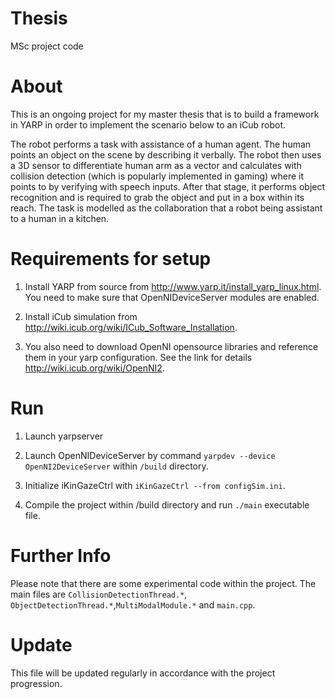 # Thesis
MSc project code
# About
This is an ongoing project for my master thesis that is to build a framework in YARP in order to implement the scenario below to an iCub robot.

 The robot performs a task with assistance of a human agent. The human points an object on the scene by describing it verbally. The robot then uses a 3D sensor to differentiate human arm as a vector and calculates with collision detection (which is popularly implemented in gaming) where it points to by verifying with speech inputs. After that stage, it performs object recognition and is required to grab the object and put in a box within its reach. The task is modelled as the collaboration that a robot being assistant to a human in a kitchen.

# Requirements for setup

1. Install YARP from source from http://www.yarp.it/install_yarp_linux.html. You need to make sure that OpenNIDeviceServer modules are enabled.

2. Install iCub simulation from http://wiki.icub.org/wiki/ICub_Software_Installation.

3. You also need to download OpenNI opensource libraries and reference them in your yarp configuration. See the link for details http://wiki.icub.org/wiki/OpenNI2.

# Run

1. Launch yarpserver

2. Launch OpenNIDeviceServer by command `yarpdev --device OpenNI2DeviceServer` within `/build` directory.

3. Initialize iKinGazeCtrl with `iKinGazeCtrl --from configSim.ini`.

4. Compile the project within /build directory and run `./main` executable file.

# Further Info

Please note that there are some experimental code within the project. The main files are `CollisionDetectionThread.*`, `ObjectDetectionThread.*`,`MultiModalModule.*` and `main.cpp`.

# Update

This file will be updated regularly in accordance with the project progression.  
